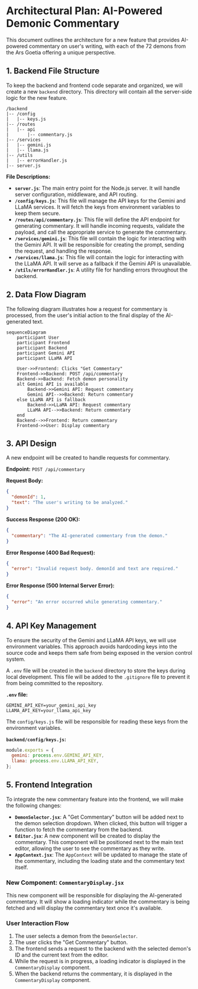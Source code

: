 # Architectural Plan: AI-Powered Demonic Commentary

This document outlines the architecture for a new feature that provides AI-powered commentary on user's writing, with each of the 72 demons from the Ars Goetia offering a unique perspective.

## 1. Backend File Structure

To keep the backend and frontend code separate and organized, we will create a new `backend` directory. This directory will contain all the server-side logic for the new feature.

```
/backend
|-- /config
|   |-- keys.js
|-- /routes
|   |-- api
|       |-- commentary.js
|-- /services
|   |-- gemini.js
|   |-- llama.js
|-- /utils
|   |-- errorHandler.js
|-- server.js
```

**File Descriptions:**

*   **`server.js`**: The main entry point for the Node.js server. It will handle server configuration, middleware, and API routing.
*   **`/config/keys.js`**: This file will manage the API keys for the Gemini and LLaMA services. It will fetch the keys from environment variables to keep them secure.
*   **`/routes/api/commentary.js`**: This file will define the API endpoint for generating commentary. It will handle incoming requests, validate the payload, and call the appropriate service to generate the commentary.
*   **`/services/gemini.js`**: This file will contain the logic for interacting with the Gemini API. It will be responsible for creating the prompt, sending the request, and handling the response.
*   **`/services/llama.js`**: This file will contain the logic for interacting with the LLaMA API. It will serve as a fallback if the Gemini API is unavailable.
*   **`/utils/errorHandler.js`**: A utility file for handling errors throughout the backend.

## 2. Data Flow Diagram

The following diagram illustrates how a request for commentary is processed, from the user's initial action to the final display of the AI-generated text.

```mermaid
sequenceDiagram
    participant User
    participant Frontend
    participant Backend
    participant Gemini API
    participant LLaMA API

    User->>Frontend: Clicks "Get Commentary"
    Frontend->>Backend: POST /api/commentary
    Backend->>Backend: Fetch demon personality
    alt Gemini API is available
        Backend->>Gemini API: Request commentary
        Gemini API-->>Backend: Return commentary
    else LLaMA API is fallback
        Backend->>LLaMA API: Request commentary
        LLaMA API-->>Backend: Return commentary
    end
    Backend-->>Frontend: Return commentary
    Frontend->>User: Display commentary
```

## 3. API Design

A new endpoint will be created to handle requests for commentary.

**Endpoint:** `POST /api/commentary`

**Request Body:**

```json
{
  "demonId": 1,
  "text": "The user's writing to be analyzed."
}
```

**Success Response (200 OK):**

```json
{
  "commentary": "The AI-generated commentary from the demon."
}
```

**Error Response (400 Bad Request):**

```json
{
  "error": "Invalid request body. demonId and text are required."
}
```

**Error Response (500 Internal Server Error):**

```json
{
  "error": "An error occurred while generating commentary."
}
```

## 4. API Key Management

To ensure the security of the Gemini and LLaMA API keys, we will use environment variables. This approach avoids hardcoding keys into the source code and keeps them safe from being exposed in the version control system.

A `.env` file will be created in the `backend` directory to store the keys during local development. This file will be added to the `.gitignore` file to prevent it from being committed to the repository.

**`.env` file:**

```
GEMINI_API_KEY=your_gemini_api_key
LLAMA_API_KEY=your_llama_api_key
```

The `config/keys.js` file will be responsible for reading these keys from the environment variables.

**`backend/config/keys.js`:**

```javascript
module.exports = {
  gemini: process.env.GEMINI_API_KEY,
  llama: process.env.LLAMA_API_KEY,
};
```

## 5. Frontend Integration

To integrate the new commentary feature into the frontend, we will make the following changes:

*   **`DemonSelector.jsx`**: A "Get Commentary" button will be added next to the demon selection dropdown. When clicked, this button will trigger a function to fetch the commentary from the backend.
*   **`Editor.jsx`**: A new component will be created to display the commentary. This component will be positioned next to the main text editor, allowing the user to see the commentary as they write.
*   **`AppContext.jsx`**: The `AppContext` will be updated to manage the state of the commentary, including the loading state and the commentary text itself.

### New Component: `CommentaryDisplay.jsx`

This new component will be responsible for displaying the AI-generated commentary. It will show a loading indicator while the commentary is being fetched and will display the commentary text once it's available.

### User Interaction Flow

1.  The user selects a demon from the `DemonSelector`.
2.  The user clicks the "Get Commentary" button.
3.  The frontend sends a request to the backend with the selected demon's ID and the current text from the editor.
4.  While the request is in progress, a loading indicator is displayed in the `CommentaryDisplay` component.
5.  When the backend returns the commentary, it is displayed in the `CommentaryDisplay` component.